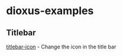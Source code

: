 # dioxus-examples

## Titlebar

[titlebar-icon](/titlebar-icon/src/main.rs) - Change the icon in the title bar